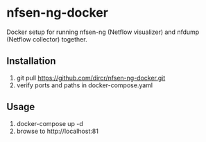 # nfsen-ng-docker

Docker setup for running nfsen-ng (Netflow visualizer) and nfdump (Netflow collector) together. 

## Installation

1. git pull https://github.com/dircr/nfsen-ng-docker.git
2. verify ports and paths in docker-compose.yaml

## Usage

1. docker-compose up -d
2. browse to http://localhost:81
